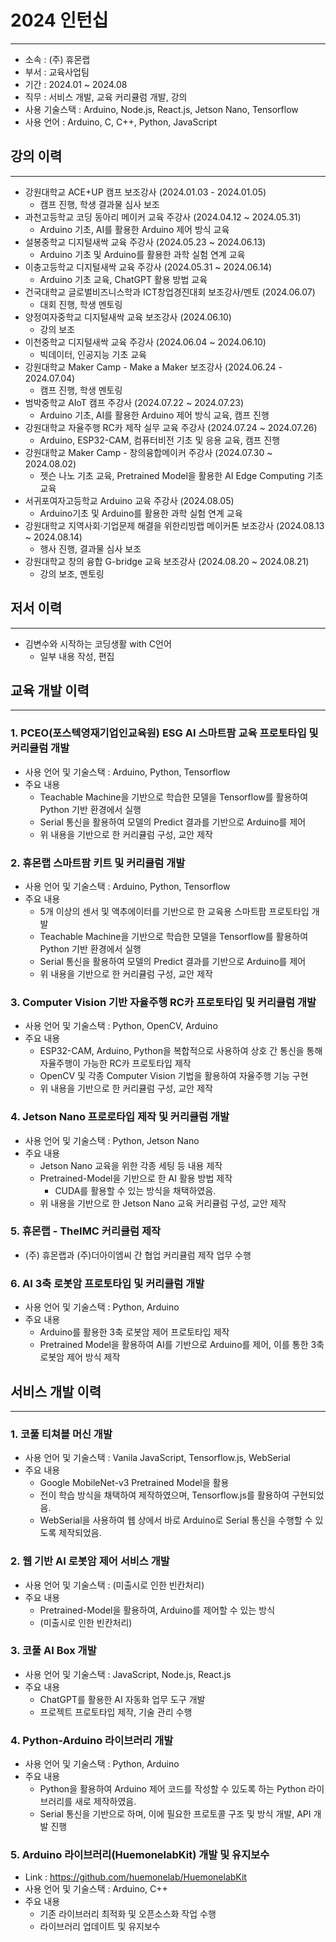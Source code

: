 # 2024 인턴십

---

- 소속 : (주) 휴몬랩
- 부서 : 교육사업팀
- 기간 : 2024.01 ~ 2024.08
- 직무 : 서비스 개발, 교육 커리큘럼 개발, 강의
- 사용 기술스택  : Arduino, Node.js, React.js, Jetson Nano, Tensorflow
- 사용 언어 : Arduino, C, C++, Python,  JavaScript

## 강의 이력

---

- 강원대학교 ACE+UP 캠프 보조강사 (2024.01.03 - 2024.01.05)
    - 캠프 진행, 학생 결과물 심사 보조
- 과천고등학교 코딩 동아리 메이커 교육 주강사 (2024.04.12 ~ 2024.05.31)
    - Arduino 기초, AI를 활용한 Arduino 제어 방식 교육
- 설봉중학교 디지털새싹 교육 주강사 (2024.05.23 ~ 2024.06.13)
    - Arduino 기초 및 Arduino를 활용한 과학 실험 연계 교육
- 이충고등학교 디지털새싹 교육 주강사 (2024.05.31 ~ 2024.06.14)
    - Arduino 기초 교육, ChatGPT 활용 방법 교육
- 건국대학교 글로벌비즈니스학과 ICT창업경진대회 보조강사/멘토 (2024.06.07)
    - 대회 진행, 학생 멘토링
- 양정여자중학교 디지털새싹 교육 보조강사 (2024.06.10)
    - 강의 보조
- 이천중학교 디지털새싹 교육 주강사 (2024.06.04 ~ 2024.06.10)
    - 빅데이터, 인공지능 기초 교육
- 강원대학교 Maker Camp - Make a Maker 보조강사 (2024.06.24 - 2024.07.04)
    - 캠프 진행, 학생 멘토링
- 범박중학교 AIoT 캠프 주강사 (2024.07.22 ~ 2024.07.23)
    - Arduino 기초, AI를 활용한 Arduino 제어 방식 교육, 캠프 진행
- 강원대학교 자율주행 RC카 제작 실무 교육 주강사 (2024.07.24 ~ 2024.07.26)
    - Arduino, ESP32-CAM, 컴퓨터비전 기초 및 응용 교육, 캠프 진행
- 강원대학교 Maker Camp - 창의융합메이커 주강사 (2024.07.30 ~ 2024.08.02)
    - 젯슨 나노 기초 교육, Pretrained Model을 활용한 AI Edge Computing 기초 교육
- 서귀포여자고등학교 Arduino 교육 주강사 (2024.08.05)
    - Arduino기초 및 Arduino를 활용한 과학 실험 연계 교육
- 강원대학교 지역사회·기업문제 해결을 위한리빙랩 메이커톤 보조강사 (2024.08.13 ~ 2024.08.14)
    - 행사 진행, 결과물 심사 보조
- 강원대학교 창의 융합 G-bridge 교육 보조강사 (2024.08.20 ~ 2024.08.21)
    - 강의 보조, 멘토링

## 저서 이력

---

- 김변수와 시작하는 코딩생활 with C언어
    - 일부 내용 작성, 편집

## 교육 개발 이력

---

### 1. PCEO(포스텍영재기업인교육원) ESG AI 스마트팜 교육 프로토타입 및 커리큘럼 개발

- 사용 언어 및 기술스택  : Arduino, Python, Tensorflow
- 주요 내용
    - Teachable Machine을 기반으로 학습한 모델을 Tensorflow를 활용하여 Python 기반 환경에서 실행
    - Serial 통신을 활용하여 모델의 Predict 결과를 기반으로 Arduino를 제어
    - 위 내용을 기반으로 한 커리큘럼 구성, 교안 제작

### 2. 휴몬랩 스마트팜 키트 및 커리큘럼 개발

- 사용 언어 및 기술스택  : Arduino, Python, Tensorflow
- 주요 내용
    - 5개 이상의 센서 및 액추에이터를 기반으로 한 교육용 스마트팜 프로토타입 개발
    - Teachable Machine을 기반으로 학습한 모델을 Tensorflow를 활용하여 Python 기반 환경에서 실행
    - Serial 통신을 활용하여 모델의 Predict 결과를 기반으로 Arduino를 제어
    - 위 내용을 기반으로 한 커리큘럼 구성, 교안 제작

### 3. Computer Vision 기반 자율주행 RC카 프로토타입 및 커리큘럼 개발

- 사용 언어 및 기술스택  : Python, OpenCV, Arduino
- 주요 내용
    - ESP32-CAM, Arduino, Python을 복합적으로 사용하여 상호 간 통신을 통해 자율주행이 가능한 RC카 프로토타입 제작
    - OpenCV 및 각종 Computer Vision 기법을 활용하여 자율주행 기능 구현
    - 위 내용을 기반으로 한 커리큘럼 구성, 교안 제작

### 4. Jetson Nano 프로로타입 제작 및 커리큘럼 개발

- 사용 언어 및 기술스택  : Python, Jetson Nano
- 주요 내용
    - Jetson Nano 교육을 위한 각종 세팅 등 내용 제작
    - Pretrained-Model을 기반으로 한 AI 활용 방법 제작
        - CUDA를 활용할 수 있는 방식을 채택하였음.
    - 위 내용을 기반으로 한 Jetson Nano 교육 커리큘럼 구성, 교안 제작

### 5. 휴몬랩 - TheIMC 커리큘럼 제작

- (주) 휴몬랩과 (주)더아이엠씨 간 협업 커리큘럼 제작 업무 수행

### 6. AI 3축 로봇암 프로토타입 및 커리큘럼 개발

- 사용 언어 및 기술스택  : Python, Arduino
- 주요 내용
    - Arduino를 활용한 3축 로봇암 제어 프로토타입 제작
    - Pretrained Model을 활용하여 AI를 기반으로 Arduino를 제어, 이를 통한 3축 로봇암 제어 방식 제작

## 서비스 개발 이력

---

### 1. 코풀 티쳐블 머신 개발

- 사용 언어 및 기술스택  : Vanila JavaScript, Tensorflow.js, WebSerial
- 주요 내용
    - Google MobileNet-v3 Pretrained Model을 활용
    - 전이 학습 방식을 채택하여 제작하였으며, Tensorflow.js를 활용하여 구현되었음.
    - WebSerial을 사용하여 웹 상에서 바로 Arduino로 Serial 통신을 수행할 수 있도록 제작되었음.

### 2. 웹 기반 AI 로봇암 제어 서비스 개발

- 사용 언어 및 기술스택  : (미출시로 인한 빈칸처리)
- 주요 내용
    - Pretrained-Model을 활용하여, Arduino를 제어할 수 있는 방식
    - (미출시로 인한 빈칸처리)

### 3. 코풀 AI Box 개발

- 사용 언어 및 기술스택  : JavaScript, Node.js, React.js
- 주요 내용
    - ChatGPT를 활용한 AI 자동화 업무 도구 개발
    - 프로젝트 프로토타입 제작, 기술 관리 수행

### 4. Python-Arduino 라이브러리 개발

- 사용 언어 및 기술스택  : Python, Arduino
- 주요 내용
    - Python을 활용하여 Arduino 제어 코드를 작성할 수 있도록 하는 Python 라이브러리를 새로 제작하였음.
    - Serial 통신을 기반으로 하며, 이에 필요한 프로토콜 구조 및 방식 개발, API 개발 진행

### 5. Arduino 라이브러리(HuemonelabKit) 개발 및 유지보수

- Link : https://github.com/huemonelab/HuemonelabKit
- 사용 언어 및 기술스택  : Arduino, C++
- 주요 내용
    - 기존 라이브러리 최적화 및 오픈소스화 작업 수행
    - 라이브러리 업데이트 및 유지보수
